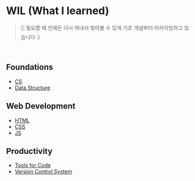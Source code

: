 # WIL (What I learned)

> 🗄️ 필요할 때 언제든 다시 꺼내서 찾아볼 수 있게 기초 개념부터 아카이빙하고 있습니다 :)

<br>

## Foundations

- [CS](https://github.com/jacenam/WIL-archive/tree/main/Foundations/CS)
- [Data Structure](https://github.com/jacenam/WIL-archive/tree/main/Foundations/Data%20Structure)

## Web Development

- [HTML](https://github.com/jacenam/WIL-archive/tree/main/Web%20Development/HTML)
- [CSS](https://github.com/jacenam/WIL-archive/tree/main/Web%20Development/CSS)
- [JS](https://github.com/jacenam/WIL-archive/tree/main/Web%20Development/JS)

## Productivity

- [Tools for Code](https://github.com/jacenam/WIL-archive/tree/main/Productivity/Tools-for-Code)
- [Version Control System](https://github.com/jacenam/WIL-archive/tree/main/Productivity/Version-Control-System)

